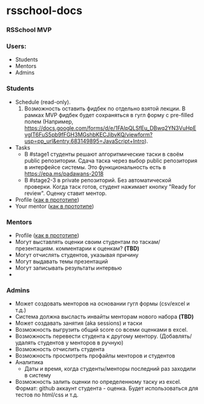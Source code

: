 # rsschool-docs

### RSSchool MVP

### Users:
  - Students  
  - Mentors
  - Admins

### Students
  - Schedule (read-only). 
      1) Возможность оставить фидбек по отдельно взятой лекции. В рамках MVP фидбек будет сохраняться в гугл форму c pre-filled полем (Например, https://docs.google.com/forms/d/e/1FAIpQLSfEu_DBwq2YN3VuHpEvgIT6FuS5pb9fFGH3MGshbKECJibvKQ/viewform?usp=pp_url&entry.683149895=JavaScript+Intro).
  - Tasks
    - В #stage1 студенты решают алгоритмические таски в своём public репозитории. Сдача таска через выбор public репозитория в интерфейсе системы. Это функциональность есть в https://epa.ms/padawans-2018
    - В #stage2-3 в private репозиторий. Без автоматической проверки. Когда таск готов, студент нажимает кнопку "Ready for review". Оценку ставит ментор.
   - Profile ([как в прототипе](https://sonejka.github.io/rs-kittens/dist/student-profile.html))
   - Your mentor ([как в прототипе](https://sonejka.github.io/rs-kittens/dist/student-mentor.html))
   
    
### Mentors
  - Profile ([как в прототипе](https://sonejka.github.io/rs-kittens/dist/mentor-profile.html))
  - Могут выставлять оценки своим студентам по таскам/презентациям. комментарии к оценкам? **(TBD)**
  - Могут отчислять студентов, указывая причину
  - Могут выдавать темы презентаций
  - Могут записывать результаты интервью
  - 
  
### Admins
 - Может создовать менторов на основании гугл формы (csv/excel и т.д.)
 - Система должна высласть инвайты менторам нового набора **(TBD)**
 - Может создавать занятия (aka  sessions) и таски
 - Возможность выгрузить общий score со всеми оценками в excel. 
 - Возможность перевести студента к другому ментору. (Добавлять/удалять студентов у менторов в ручную)
 - Возможность отчислить студента
 - Возможность просмотреть профайлы менторов и студентов
 - Аналитика 
    - Даты и время, когда студенты/менторы последний раз заходили в систему
 - Возможность залить оценки по определенному таску из excel. Формат: github аккаунт студента - оценка. Будет использоваться для тестов по html/css и т.д.  
 
